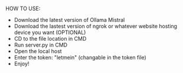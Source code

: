 HOW TO USE:
  - Download the latest version of Ollama Mistral
  - Download the lastest version of ngrok or whatever website hosting device you want (OPTIONAL)
  - CD to the file location in CMD
  - Run server.py in CMD
  - Open the local host
  - Enter the token: "letmein" (changable in the token file)
  - Enjoy!
